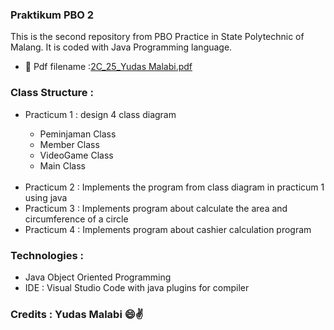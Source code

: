 ### Praktikum PBO 2
This is the second repository from PBO Practice in State Polytechnic of Malang. It is coded with Java Programming language.

- 📝 Pdf filename :[2C_25_Yudas Malabi.pdf](https://github.com/Yudas1337/Praktikum_PBO_2/blob/master/2C_25_Yudas%20Malabi.pdf)
### Class Structure :
<ul>
<li>Practicum 1 : design 4 class diagram</li>
  <ul>
<li>Peminjaman Class</li>
<li>Member Class</li>
<li>VideoGame Class</li>
<li>Main Class</li>
</ul>
<br>
<li>Practicum 2 : Implements the program from class diagram in practicum 1 using java</li>
<li>Practicum 3 : Implements program about calculate the area and circumference of a circle </li>
<li>Practicum 4 : Implements program about cashier calculation program </li>
</ul>

### Technologies :
<ul>
<li>Java Object Oriented Programming</li>
<li>IDE : Visual Studio Code with java plugins for compiler</li>
</ul>

### Credits : Yudas Malabi 😄✌️
